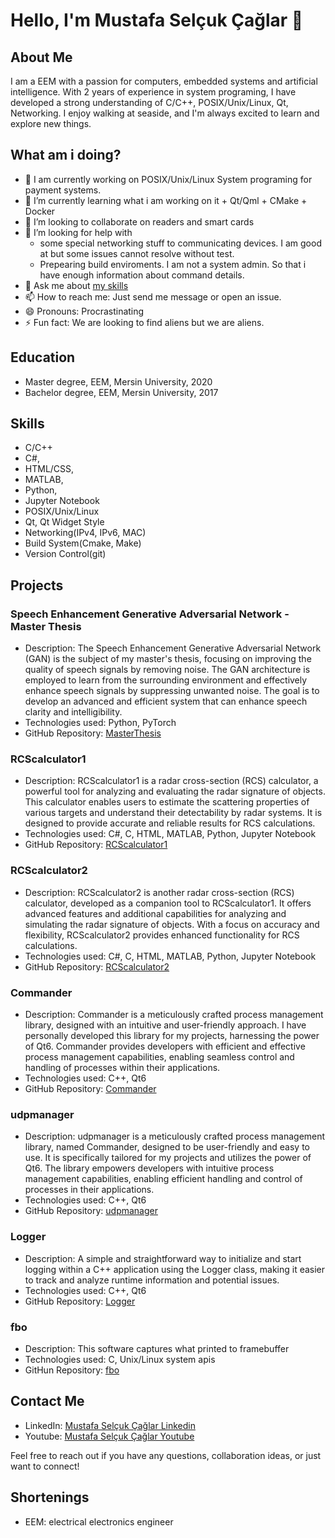 # Hello, I'm Mustafa Selçuk Çağlar 👋

## About Me
I am a EEM with a passion for computers, embedded systems and artificial intelligence. With 2 years of experience in system programing, I have developed a strong understanding of C/C++, POSIX/Unix/Linux, Qt, Networking. I enjoy walking at seaside, and I'm always excited to learn and explore new things.

## What am i doing?
- 🔭 I am currently working on POSIX/Unix/Linux System programing for payment systems.
- 🌱 I’m currently learning what i am working on it + Qt/Qml + CMake + Docker
- 👯 I’m looking to collaborate on readers and smart cards
- 🤔 I’m looking for help with 
  - some special networking stuff to communicating devices. I am good at but some issues cannot resolve without test.
  - Prepearing build enviroments. I am not a system admin. So that i have enough information about command details.
- 💬 Ask me about [my skills](#skills)
- 📫 How to reach me: Just send me message or open an issue.
- 😄 Pronouns: Procrastinating
- ⚡ Fun fact: We are looking to find aliens but we are aliens.


## Education
- Master degree, EEM, Mersin University, 2020
- Bachelor degree, EEM, Mersin University, 2017
<!-- - [Additional degrees or certifications] -->

## Skills
- C/C++
- C#, 
- HTML/CSS, 
- MATLAB, 
- Python, 
- Jupyter Notebook
- POSIX/Unix/Linux
- Qt, Qt Widget Style
- Networking(IPv4, IPv6, MAC)
- Build System(Cmake, Make)
- Version Control(git)

## Projects
### Speech Enhancement Generative Adversarial Network - Master Thesis
- Description: The Speech Enhancement Generative Adversarial Network (GAN) is the subject of my master's thesis, focusing on improving the quality of speech signals by removing noise. The GAN architecture is employed to learn from the surrounding environment and effectively enhance speech signals by suppressing unwanted noise. The goal is to develop an advanced and efficient system that can enhance speech clarity and intelligibility.
- Technologies used: Python, PyTorch
- GitHub Repository: [MasterThesis](https://github.com/develooper1994/MasterThesis)

### RCScalculator1
- Description: RCScalculator1 is a radar cross-section (RCS) calculator, a powerful tool for analyzing and evaluating the radar signature of objects. This calculator enables users to estimate the scattering properties of various targets and understand their detectability by radar systems. It is designed to provide accurate and reliable results for RCS calculations.
- Technologies used: C#, C, HTML, MATLAB, Python, Jupyter Notebook
- GitHub Repository: [RCScalculator1](https://github.com/develooper1994/RCScalculator1)

### RCScalculator2
- Description: RCScalculator2 is another radar cross-section (RCS) calculator, developed as a companion tool to RCScalculator1. It offers advanced features and additional capabilities for analyzing and simulating the radar signature of objects. With a focus on accuracy and flexibility, RCScalculator2 provides enhanced functionality for RCS calculations.
- Technologies used: C#, C, HTML, MATLAB, Python, Jupyter Notebook
- GitHub Repository: [RCScalculator2](https://github.com/develooper1994/RCScalculator2)

### Commander
- Description: Commander is a meticulously crafted process management library, designed with an intuitive and user-friendly approach. I have personally developed this library for my projects, harnessing the power of Qt6. Commander provides developers with efficient and effective process management capabilities, enabling seamless control and handling of processes within their applications.
- Technologies used: C++, Qt6
- GitHub Repository: [Commander](https://github.com/develooper1994/Commander)

### udpmanager
- Description: udpmanager is a meticulously crafted process management library, named Commander, designed to be user-friendly and easy to use. It is specifically tailored for my projects and utilizes the power of Qt6. The library empowers developers with intuitive process management capabilities, enabling efficient handling and control of processes in their applications.
- Technologies used: C++, Qt6
- GitHub Repository: [udpmanager](https://github.com/develooper1994/udpmanager)

### Logger
- Description: A simple and straightforward way to initialize and start logging within a C++ application using the Logger class, making it easier to track and analyze runtime information and potential issues.
- Technologies used: C++, Qt6
- GitHub Repository: [Logger](https://github.com/develooper1994/Logger)

### fbo
- Description: This software captures what printed to framebuffer
- Technologies used: C, Unix/Linux system apis
- GitHun Repository: [fbo](https://github.com/develooper1994/fbo)

## Contact Me
- LinkedIn: [Mustafa Selçuk Çağlar Linkedin](https://www.linkedin.com/in/[your-linkedin-profile])
- Youtube: [Mustafa Selçuk Çağlar Youtube](https://www.youtube.com/channel/UCSOVO6gW85DOlHlTdDcuyVg)
<!-- - Email: [Your email address] -->

Feel free to reach out if you have any questions, collaboration ideas, or just want to connect!

## Shortenings
- EEM: electrical electronics engineer

<!--
**develooper1994/develooper1994** is a ✨ _special_ ✨ repository because its `README.md` (this file) appears on your GitHub profile.

Here are some ideas to get you started:

- 🔭 I’m currently working on ...
- 🌱 I’m currently learning ...
- 👯 I’m looking to collaborate on ...
- 🤔 I’m looking for help with ...
- 💬 Ask me about ...
- 📫 How to reach me: ...
- 😄 Pronouns: ...
- ⚡ Fun fact: ...

Example: https://github.com/juancarlospaco/juancarlospaco/blob/master/README.md?plain=1
-->
